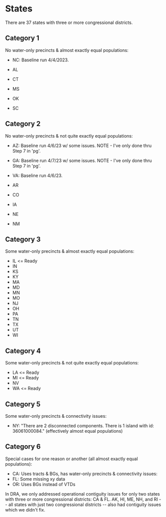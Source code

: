 # States

There are 37 states with three or more congressional districts.

## Category 1

No water-only precincts & almost exactly equal populations:

- NC: Baseline run 4/4/2023.

- AL
- CT
- MS
- OK
- SC

## Category 2

No water-only precincts & not quite exactly equal populations:

- AZ: Baseline run 4/6/23 w/ some issues. NOTE - I've only done thru Step 7 in 'pg'.
- GA: Baseline run 4/7/23 w/ some issues. NOTE - I've only done thru Step 7 in 'pg'.
- VA: Baseline run 4/6/23.

- AR
- CO
- IA
- NE
- NM

## Category 3

Some water-only precincts & almost exactly equal populations:

- IL <= Ready
- IN
- KS
- KY
- MA
- MD
- MN
- MO
- NJ
- OH
- PA
- TN
- TX
- UT
- WI

## Category 4

Some water-only precincts & not quite exactly equal populations:

- LA <= Ready
- MI <= Ready
- NV
- WA <= Ready

## Category 5

Some water-only precincts & connectivity issues:

- NY: "There are 2 disconnected components. There is 1 island with id: 36061000084." (effectively almost equal populations)

## Category 6

Special cases for one reason or another (all almost exactly equal populations):

- CA: Uses tracts & BGs, has water-only precincts & connectivity issues:
- FL: Some missing xy data
- OR: Uses BGs instead of VTDs

In DRA, we only addressed operational contiguity issues for only two states with three or more congressional districts: CA & FL.
AK, HI, ME, NH, and RI -- all states with just two congressional districts -- also had contiguity issues which we didn't fix.
